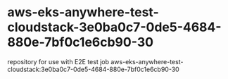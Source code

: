 # aws-eks-anywhere-test-cloudstack-3e0ba0c7-0de5-4684-880e-7bf0c1e6cb90-30
repository for use with E2E test job aws-eks-anywhere-test-cloudstack:3e0ba0c7-0de5-4684-880e-7bf0c1e6cb90-30
